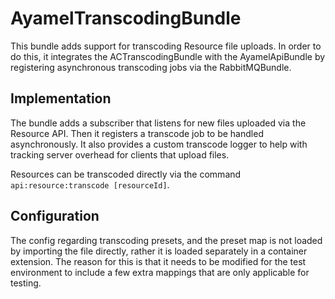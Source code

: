 # AyamelTranscodingBundle #

This bundle adds support for transcoding Resource file uploads.  In order to do this, it integrates the ACTranscodingBundle with the AyamelApiBundle by registering asynchronous transcoding jobs via the RabbitMQBundle.

## Implementation ##

The bundle adds a subscriber that listens for new files uploaded via the Resource API.  Then it registers a transcode job to be handled asynchronously.  It also provides a custom transcode logger to help with tracking server overhead for clients that upload files.

Resources can be transcoded directly via the command `api:resource:transcode [resourceId]`.

## Configuration ##

The config regarding transcoding presets, and the preset map is not loaded by importing the file directly, rather it is loaded
separately in a container extension.  The reason for this is that it needs to be modified for the test environment to include
a few extra mappings that are only applicable for testing.
